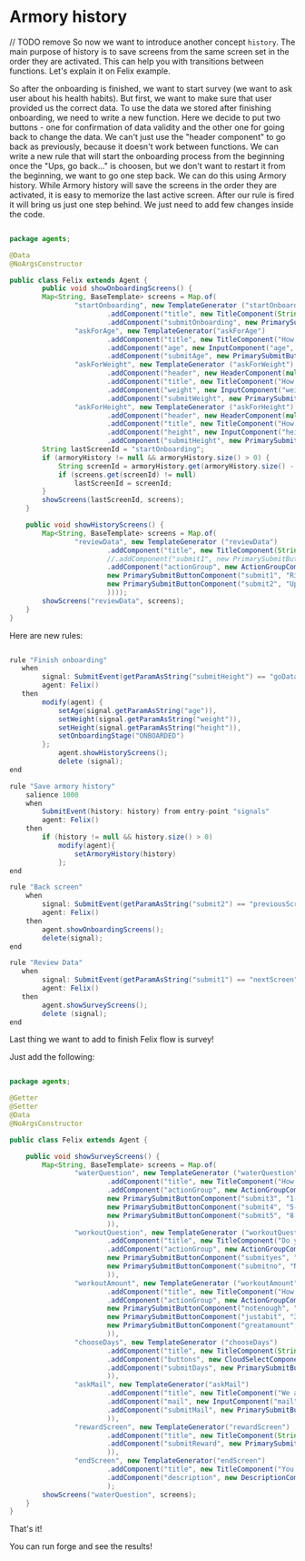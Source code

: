 # Armory history
// TODO remove
So now we want to introduce another concept `history`. The main purpose of history is to save screens from the same screen set in the order they are activated. 
This can help you with transitions between functions.
Let's explain it on Felix example.

So after the onboarding is finished, we want to start survey (we want to ask user about his health habits). But first, we want to make sure that
user provided us the correct data. To use the data we stored after finishing onboarding, we need to write a new function. 
Here we decide to put two buttons - one for confirmation of data validity and the other one for going back to change the data. 
We can't just use the "header component" to go back as previously, because it doesn't work between functions. 
We can write a new rule that will start the onboarding process from the beginning once the "Ups, go back..." is choosen, but we don't want to restart it from the beginning, we want to go one step back.
We can do this using Armory history. While Armory history will save the screens in the order they are activated, it is easy to memorize the last active screen. After our rule is fired
it will bring us just one step behind. We just need to add few changes inside the code. 
 
```java title="java/agents/Felix.java"

package agents;

@Data
@NoArgsConstructor

public class Felix extends Agent {
        public void showOnboardingScreens() {
        Map<String, BaseTemplate> screens = Map.of(
                "startOnboarding", new TemplateGenerator ("startOnboarding")
                        .addComponent("title", new TitleComponent(String.format("Nice to meet you %s ! Now, to make the best workout plan only for you, I have a few questions, ready?", name)))
                        .addComponent("submitOnboarding", new PrimarySubmitButtonComponent("submitOnboarding", "Let's go!", "askForAge")),
                "askForAge", new TemplateGenerator("askForAge")      
                        .addComponent("title", new TitleComponent("How old are you?"))
                        .addComponent("age", new InputComponent("age", "Choose the age you would like to be", "age", true))
                        .addComponent("submitAge", new PrimarySubmitButtonComponent("submitAge", "Next", "askForWeight")),
                "askForWeight", new TemplateGenerator ("askForWeight")
                        .addComponent("header", new HeaderComponent(null, true))
                        .addComponent("title", new TitleComponent("How much do you weigh in kilograms?"))
                        .addComponent("weight", new InputComponent("weight", "Type your weight here", true))
                        .addComponent("submitWeight", new PrimarySubmitButtonComponent("submitWeight", "Next!", "askForHeight")),
                "askForHeight", new TemplateGenerator ("askForHeight")
                        .addComponent("header", new HeaderComponent(null, true))        
                        .addComponent("title", new TitleComponent("How tall are you in cm?"))
                        .addComponent("height", new InputComponent("height", "Type your height here", true))
                        .addComponent("submitHeight", new PrimarySubmitButtonComponent("submitHeight", "Next!", "goData")));
        String lastScreenId = "startOnboarding";
        if (armoryHistory != null && armoryHistory.size() > 0) {
            String screenId = armoryHistory.get(armoryHistory.size() - 1).getActiveScreenId();
            if (screens.get(screenId) != null)
                lastScreenId = screenId;
        }
        showScreens(lastScreenId, screens);
    }

    public void showHistoryScreens() {
        Map<String, BaseTemplate> screens = Map.of(
                "reviewData", new TemplateGenerator ("reviewData")
                        .addComponent("title", new TitleComponent(String.format("Okay %s, so you are %s years old, %s cm tall, and you have %s kg, right?", name, age, height, weight)))
                        //.addComponent("submit1", new PrimarySubmitButtonComponent("submit1", "Right! Go on!", "NextScreen1"))
                        .addComponent("actionGroup", new ActionGroupComponent(List.of(
                        new PrimarySubmitButtonComponent("submit1", "Right! Go on!", "nextScreen"),
                        new PrimarySubmitButtonComponent("submit2", "Ups, go back...", "previousScreen")
                        ))));
        showScreens("reviewData", screens);
    }
}
```

Here are new rules:

```java title="java/rules/felix/Felix.drl"

rule "Finish onboarding"
   when
        signal: SubmitEvent(getParamAsString("submitHeight") == "goData") from entry-point "signals"
        agent: Felix()
   then
        modify(agent) {
            setAge(signal.getParamAsString("age")),
            setWeight(signal.getParamAsString("weight")),
            setHeight(signal.getParamAsString("height")),
            setOnboardingStage("ONBOARDED")
        };
            agent.showHistoryScreens();
            delete (signal);
end

rule "Save armory history"
    salience 1000
    when
        SubmitEvent(history: history) from entry-point "signals"
        agent: Felix()
    then
        if (history != null && history.size() > 0)
            modify(agent){
                setArmoryHistory(history)
            };
end

rule "Back screen"
    when
        signal: SubmitEvent(getParamAsString("submit2") == "previousScreen") from entry-point "signals"
        agent: Felix()
    then
        agent.showOnboardingScreens();
        delete(signal);    
end

rule "Review Data"
   when
        signal: SubmitEvent(getParamAsString("submit1") == "nextScreen") from entry-point "signals"
        agent: Felix()
   then
        agent.showSurveyScreens();
        delete (signal);
end
```

Last thing we want to add to finish Felix flow is survey! 

Just add the following:

```java title="java/agents/Felix.java"

package agents;

@Getter
@Setter
@Data
@NoArgsConstructor

public class Felix extends Agent {

    public void showSurveyScreens() {
        Map<String, BaseTemplate> screens = Map.of(
                "waterQuestion", new TemplateGenerator ("waterQuestion")
                        .addComponent("title", new TitleComponent("How much water do you drink a day?"))
                        .addComponent("actionGroup", new ActionGroupComponent(List.of(
                        new PrimarySubmitButtonComponent("submit3", "1-3 glasses", "workoutQuestion"),
                        new PrimarySubmitButtonComponent("submit4", "5-6 glasses...", "workoutQuestion"),
                        new PrimarySubmitButtonComponent("submit5", "8 glasess or more...", "workoutQuestion"))
                        )),
                "workoutQuestion", new TemplateGenerator ("workoutQuestion")
                        .addComponent("title", new TitleComponent("Do you workout?"))
                        .addComponent("actionGroup", new ActionGroupComponent(List.of(
                        new PrimarySubmitButtonComponent("submityes", "Hell yeah!", "workoutAmount"),
                        new PrimarySubmitButtonComponent("submitno", "No, but I am planning...", "chooseDays"))
                        )),
                "workoutAmount", new TemplateGenerator ("workoutAmount")
                        .addComponent("title", new TitleComponent("How many days a week?"))
                        .addComponent("actionGroup", new ActionGroupComponent(List.of(
                        new PrimarySubmitButtonComponent("notenough", "1-2", "chooseDays"),
                        new PrimarySubmitButtonComponent("justabit", "3-4", "chooseDays"),
                        new PrimarySubmitButtonComponent("greatamount", "5 or more", "chooseDays"))
                        )),
                "chooseDays", new TemplateGenerator ("chooseDays")
                        .addComponent("title", new TitleComponent(String.format("Okay %s , we are one step away! Choose the days that you are available for workout?", name)))
                        .addComponent("buttons", new CloudSelectComponent("buttons", Map.of("MON", "mon", "TUE", "tue", "WED", "wed", "THU", "thu", "FRI", "fri")))
                        .addComponent("submitDays", new PrimarySubmitButtonComponent("submitDays", "Submit", "askMail"
                        )),
                "askMail", new TemplateGenerator("askMail")
                        .addComponent("title", new TitleComponent("We are done! I am going to send this info to our experts, and one of them will contact you as soon as possible! Just write down your email and we’ll be right on it!"))
                        .addComponent("mail", new InputComponent("mail", "Write your mail here", "mail", true))
                        .addComponent("submitMail", new PrimarySubmitButtonComponent("submitMail", "Submit", "rewardScreen"
                        )),
                "rewardScreen", new TemplateGenerator("rewardScreen")
                        .addComponent("title", new TitleComponent(String.format("Thank you %s for taking your time to talk to me! You earned your first apple! 🍎 Now you’re in the apple league and you gained access to various workout tips for beginners!", name)))
                        .addComponent("submitReward", new PrimarySubmitButtonComponent("submitReward", "Thanks", "endScreen"
                        )),
                "endScreen", new TemplateGenerator("endScreen")
                        .addComponent("title", new TitleComponent("You are the best!💙"))
                        .addComponent("description", new DescriptionComponent("To join our workout group on Discord, here is a link !"))
                        );
        showScreens("waterQuestion", screens);
    }
}
```
That's it!

You can run forge and see the results!